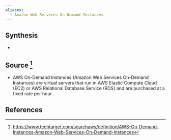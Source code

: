 ```yaml
---
aliases:
  - Amazon Web Services On-Demand Instances
---
```

## Synthesis
- 
## Source [^1]
- AWS On-Demand Instances (Amazon Web Services On-Demand Instances) are virtual servers that run in AWS Elastic Compute Cloud (EC2) or AWS Relational Database Service (RDS) and are purchased at a fixed rate per hour.
## References

[^1]: https://www.techtarget.com/searchaws/definition/AWS-On-Demand-Instances-Amazon-Web-Services-On-Demand-Instances
